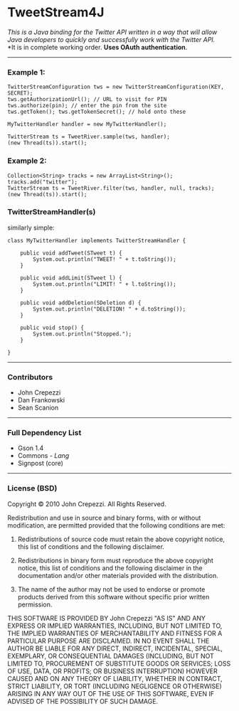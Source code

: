 # TweetStream4J

*This is a Java binding for the Twitter API written in a way that will allow Java developers to quickly and successfully work with the Twitter API.*  
*It is in complete working order.  __Uses OAuth authentication__.

---

### Example 1:

    TwitterStreamConfiguration tws = new TwitterStreamConfiguration(KEY, SECRET);
    tws.getAuthorizationUrl(); // URL to visit for PIN
    tws.authorize(pin); // enter the pin from the site
    tws.getToken(); tws.getTokenSecret(); // hold onto these

    MyTwitterHandler handler = new MyTwitterHandler();    

    TwitterStream ts = TweetRiver.sample(tws, handler);
    (new Thread(ts)).start();

### Example 2:

    Collection<String> tracks = new ArrayList<String>();
    tracks.add("twitter");
    TwitterStream ts = TweetRiver.filter(tws, handler, null, tracks);
    (new Thread(ts)).start();

### TwitterStreamHandler(s)

similarly simple:

    class MyTwitterHandler implements TwitterStreamHandler {

        public void addTweet(STweet t) {
            System.out.println("TWEET! " + t.toString());
        }

        public void addLimit(STweet l) {
            System.out.println("LIMIT! " + l.toString());
        }

        public void addDeletion(SDeletion d) {
            System.out.println("DELETION! " + d.toString());
        }
        
        public void stop() {
            System.out.println("Stopped.");
        }

    }

---

### Contributors

* John Crepezzi
* Dan Frankowski
* Sean Scanion

---

### Full Dependency List

* Gson 1.4
* Commons - *Lang*
* Signpost (core)

---

### License (BSD)

Copyright © 2010 John Crepezzi. All Rights Reserved.

Redistribution and use in source and binary forms, with or without modification, are permitted provided that the following conditions are met:

1. Redistributions of source code must retain the above copyright notice, this list of conditions and the following disclaimer.

2. Redistributions in binary form must reproduce the above copyright notice, this list of conditions and the following disclaimer in the documentation and/or other materials provided with the distribution.

3. The name of the author may not be used to endorse or promote products derived from this software without specific prior written permission.

THIS SOFTWARE IS PROVIDED BY John Crepezzi "AS IS" AND ANY EXPRESS OR IMPLIED WARRANTIES, INCLUDING, BUT NOT LIMITED TO, THE IMPLIED WARRANTIES OF MERCHANTABILITY AND FITNESS FOR A PARTICULAR PURPOSE ARE DISCLAIMED. IN NO EVENT SHALL THE AUTHOR BE LIABLE FOR ANY DIRECT, INDIRECT, INCIDENTAL, SPECIAL, EXEMPLARY, OR CONSEQUENTIAL DAMAGES (INCLUDING, BUT NOT LIMITED TO, PROCUREMENT OF SUBSTITUTE GOODS OR SERVICES; LOSS OF USE, DATA, OR PROFITS; OR BUSINESS INTERRUPTION) HOWEVER CAUSED AND ON ANY THEORY OF LIABILITY, WHETHER IN CONTRACT, STRICT LIABILITY, OR TORT (INCLUDING NEGLIGENCE OR OTHERWISE) ARISING IN ANY WAY OUT OF THE USE OF THIS SOFTWARE, EVEN IF ADVISED OF THE POSSIBILITY OF SUCH DAMAGE.